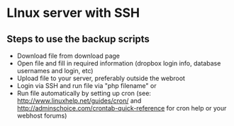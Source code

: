 # LInux server with SSH #
## Steps to use the backup scripts ##

  * Download file from download page
  * Open file and fill in required information (dropbox login info, database usernames and login, etc)
  * Upload file to your server, preferably outside the webroot
  * Login via SSH and run file via "php filename"
or
  * Run file automatically by setting up cron (see: http://www.linuxhelp.net/guides/cron/ and http://adminschoice.com/crontab-quick-reference for cron help or your webhost forums)